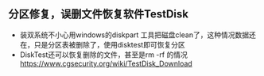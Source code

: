 ## 分区修复，误删文件恢复软件TestDisk
* 装双系统不小心用windows的diskpart 工具把磁盘clean了，这种情况数据还在，只是分区表被删除了，使用disktest即可恢复分区
* DiskTest还可以恢复删除的文件，甚至是rm -rf 的情况
https://www.cgsecurity.org/wiki/TestDisk_Download
